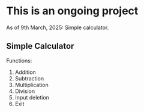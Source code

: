 # This is an ongoing project

As of 9th March, 2025: Simple calculator.

## Simple Calculator
Functions:
1. Addition
2. Subtraction
3. Multiplication
4. Division
5. Input deletion
6. Exit
